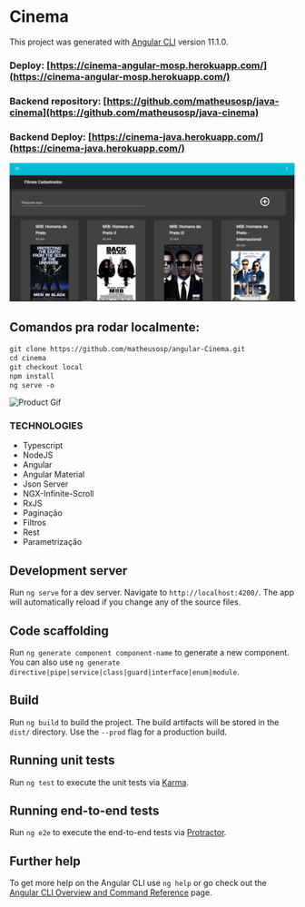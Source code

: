 # Cinema

This project was generated with [Angular CLI](https://github.com/angular/angular-cli) version 11.1.0.

### Deploy: [https://cinema-angular-mosp.herokuapp.com/](https://cinema-angular-mosp.herokuapp.com/)

### Backend repository: [https://github.com/matheusosp/java-cinema](https://github.com/matheusosp/java-cinema)

### Backend Deploy: [https://cinema-java.herokuapp.com/](https://cinema-java.herokuapp.com/)

![Foo](https://raw.githubusercontent.com/matheusosp/angular-Cinema/main/Cinema%20management%20.jpg)


## Comandos pra rodar localmente:

```
git clone https://github.com/matheusosp/angular-Cinema.git
cd cinema
git checkout local
npm install
ng serve -o 

```
![Product Gif](https://media3.giphy.com/media/If1RjmmSHxT9yPI6rU/giphy.gif)

### TECHNOLOGIES
- Typescript
- NodeJS
- Angular 
- Angular Material
- Json Server
- NGX-Infinite-Scroll
- RxJS 
- Paginação 
- Filtros 
- Rest 
- Parametrização


## Development server

Run `ng serve` for a dev server. Navigate to `http://localhost:4200/`. The app will automatically reload if you change any of the source files.

## Code scaffolding

Run `ng generate component component-name` to generate a new component. You can also use `ng generate directive|pipe|service|class|guard|interface|enum|module`.

## Build

Run `ng build` to build the project. The build artifacts will be stored in the `dist/` directory. Use the `--prod` flag for a production build.

## Running unit tests

Run `ng test` to execute the unit tests via [Karma](https://karma-runner.github.io).

## Running end-to-end tests

Run `ng e2e` to execute the end-to-end tests via [Protractor](http://www.protractortest.org/).

## Further help

To get more help on the Angular CLI use `ng help` or go check out the [Angular CLI Overview and Command Reference](https://angular.io/cli) page.
